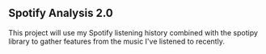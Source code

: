 ## Spotify Analysis 2.0

This project will use my Spotify listening history combined with the spotipy library to gather features from the music I've listened to recently. 

